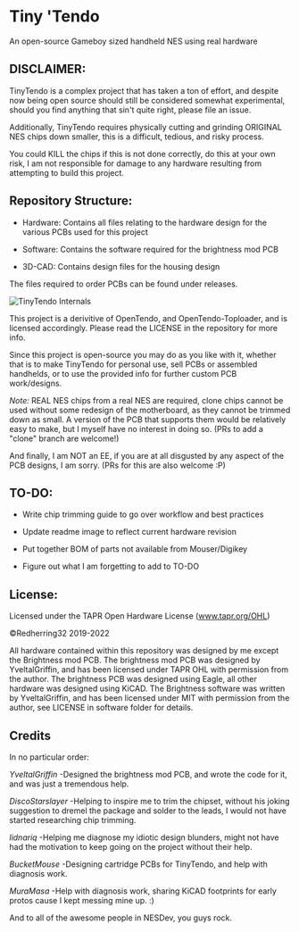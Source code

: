 # Tiny 'Tendo
An open-source Gameboy sized handheld NES using real hardware

## DISCLAIMER:

TinyTendo is a complex project that has taken a ton of effort, and despite now being open source should still be considered somewhat experimental, should you find anything that sin't quite right, please file an issue.

Additionally, TinyTendo requires physically cutting and grinding ORIGINAL NES chips down smaller, this is a difficult, tedious, and risky process. 

You could KILL the chips if this is not done correctly, do this at your own risk, I am not responsible for damage to any hardware resulting from attempting to build this project.

## Repository Structure:

* Hardware: Contains all files relating to the hardware design for the various PCBs used for this project

* Software: Contains the software required for the brightness mod PCB

* 3D-CAD: Contains design files for the housing design

The files required to order PCBs can be found under releases.

![TinyTendo Internals](https://i.imgur.com/28VYGCG.jpg)
	
This project is a derivitive of OpenTendo, and OpenTendo-Toploader, and is licensed accordingly. Please read the LICENSE in the repository for more info.

Since this project is open-source you may do as you like with it, whether that is to make TinyTendo for personal use, sell PCBs or assembled handhelds, or to use the provided info for further custom PCB work/designs.


*Note:* 
REAL NES chips from a real NES are required, clone chips cannot be used without some redesign of the motherboard, as they cannot be trimmed down as small.
A version of the PCB that supports them would be relatively easy to make, but I myself have no interest in doing so. (PRs to add a "clone" branch are welcome!)

And finally, I am NOT an EE, if you are at all disgusted by any aspect of the PCB designs, I am sorry. (PRs for this are also welcome :P)

## TO-DO:

* Write chip trimming guide to go over workflow and best practices

* Update readme image to reflect current hardware revision

* Put together BOM of parts not available from Mouser/Digikey

* Figure out what I am forgetting to add to TO-DO

## License:

Licensed under
the TAPR Open Hardware License (www.tapr.org/OHL)

©Redherring32 2019-2022

All hardware contained within this repository was designed by me except the Brightness mod PCB.
The brightness mod PCB was designed by YveltalGriffin, and has been licensed under TAPR OHL with permission from the author.
The brightness PCB was designed using Eagle, all other hardware was designed using KiCAD.
The Brightness software was written by YveltalGriffin, and has been licensed under MIT with permission from the author, see LICENSE in software folder for details.
## Credits

In no particular order:

*YveltalGriffin* -Designed the brightness mod PCB, and wrote the code for it, and was just a tremendous help.

*DiscoStarslayer* -Helping to inspire me to trim the chipset, without his joking suggestion to dremel the package and solder to the leads, I would not have started researching chip trimming.

*lidnariq* -Helping me diagnose my idiotic design blunders, might not have had the motivation to keep going on the project without their help.

*BucketMouse* -Designing cartridge PCBs for TinyTendo, and help with diagnosis work.

*MuraMasa* -Help with diagnosis work, sharing KiCAD footprints for early protos cause I kept messing mine up. :)

And to all of the awesome people in NESDev, you guys rock.


